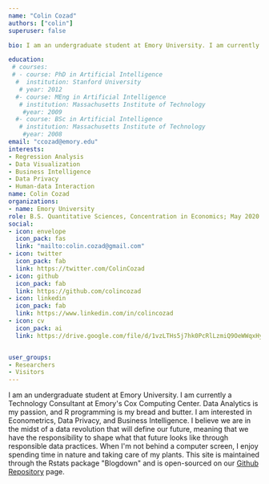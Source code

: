 ```yaml
---
name: "Colin Cozad"
authors: ["colin"]
superuser: false

bio: I am an undergraduate student at Emory University. I am currently a Technology Consultant at Emory's Cox Computing Center. Data Analytics is my passion, and R programming is my bread and butter. I am interested in Econometrics, Data Privacy, and Business Intelligence. I believe we are in the midst of a data revolution that will define our future, meaning that we have the responsibility to shape what that future looks like through responsible data practices. When I'm not behind a computer screen, I enjoy spending time in nature and taking care of my plants. This site is maintained through the Rstats package "Blogdown" and is open-sourced on our [Github Repository](https://github.com/ColinCozad/ATLDataScience) page.  

education:
 # courses:
 # - course: PhD in Artificial Intelligence
  #  institution: Stanford University
   # year: 2012
  #- course: MEng in Artificial Intelligence
   # institution: Massachusetts Institute of Technology
    #year: 2009
  #- course: BSc in Artificial Intelligence
   # institution: Massachusetts Institute of Technology
    #year: 2008
email: "ccozad@emory.edu"
interests:
- Regression Analysis
- Data Visualization
- Business Intelligence 
- Data Privacy
- Human-data Interaction
name: Colin Cozad
organizations:
- name: Emory University
role: B.S. Quantitative Sciences, Concentration in Economics; May 2020
social:
- icon: envelope
  icon_pack: fas
  link: "mailto:colin.cozad@gmail.com"
- icon: twitter
  icon_pack: fab
  link: https://twitter.com/ColinCozad
- icon: github
  icon_pack: fab
  link: https://github.com/colincozad
- icon: linkedin
  icon_pack: fab
  link: https://www.linkedin.com/in/colincozad
- icon: cv
  icon_pack: ai
  link: https://drive.google.com/file/d/1vzLTHs5j7hk0PcRlLzmiQ9OeWWqxHyXG/view?usp=sharing


user_groups:
- Researchers
- Visitors
---
```

I am an undergraduate student at Emory University. I am currently a Technology Consultant at Emory's Cox Computing Center. Data Analytics is my passion, and R programming is my bread and butter. I am interested in Econometrics, Data Privacy, and Business Intelligence. I believe we are in the midst of a data revolution that will define our future, meaning that we have the responsibility to shape what that future looks like through responsible data practices. When I'm not behind a computer screen, I enjoy spending time in nature and taking care of my plants. This site is maintained through the Rstats package "Blogdown" and is open-sourced on our [Github Repository](https://github.com/ColinCozad/ATLDataScience) page.  